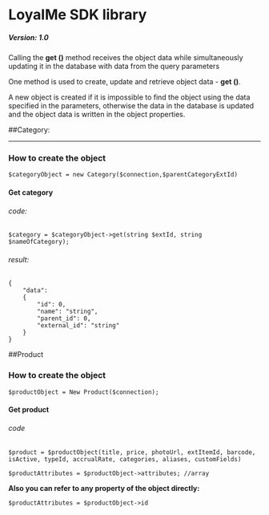 # LoyalMe SDK library  
##### Version: 1.0 

Calling the **get ()** method receives the object data while simultaneously updating it in the database with data from the query parameters

One method is used to create, update and retrieve object data - **get ()**.

A new object is created if it is impossible to find the object using the data specified in the parameters, otherwise the data in the database is updated and the object data is written in the object properties.


##Category:  
___
### How to create the object  

`$categoryObject = new Category($connection,$parentCategoryExtId)`

#### Get category

###### code:
  
    $category = $categoryObject->get(string $extId, string $nameOfCategory);
      
###### result:
    {
        "data": 
        {  
            "id": 0,  
            "name": "string",  
            "parent_id": 0,  
            "external_id": "string"  
        }  
    }
##Product

### How to create the object  

`$productObject = New Product($connection);`

#### Get product

###### code

`$product = $productObject(title, price, photoUrl, extItemId, barcode, isActive, typeId, accrualRate, categories, aliases, customFields)`

`$productAttributes = $productObject->attributes; //array`

**Also you can refer to any property of the object directly:**

`$productAttributes = $productObject->id`